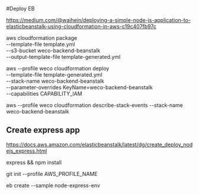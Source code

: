#Deploy EB

https://medium.com/@waihein/deploying-a-simple-node-js-application-to-elasticbeanstalk-using-cloudformation-in-aws-c19c407fb97c

aws cloudformation package \
--template-file template.yml \
--s3-bucket weco-backend-beanstalk \
--output-template-file template-generated.yml

aws --profile weco cloudformation deploy \
--template-file template-generated.yml \
--stack-name weco-backend-beanstalk \
--parameter-overrides KeyName=weco-backend-beanstalk  \
--capabilities CAPABILITY_IAM

aws --profile weco cloudformation describe-stack-events --stack-name weco-backend-beanstalk

## Create express app
https://docs.aws.amazon.com/elasticbeanstalk/latest/dg/create_deploy_nodejs_express.html

express && npm install

git init --profile AWS_PROFILE_NAME

eb create --sample node-express-env


